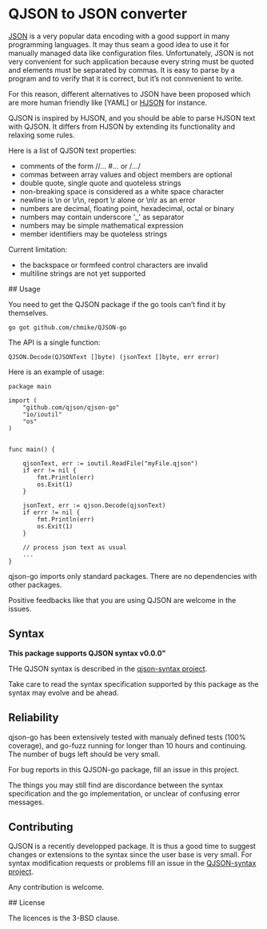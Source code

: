 # QJSON to JSON converter

[JSON](https://www.json.org) is a very popular data encoding with a good support in many 
programming languages. It may thus seam a good idea to use it for manually managed 
data like configuration files. Unfortunately, JSON is not very convenient for such 
application because every string must be quoted and elements must be separated by commas. 
It is easy to parse by a program and to verify that it is correct, but it’s not connvenient
to write. 

For this reason, different alternatives to JSON have been proposed which are more human 
friendly like [YAML] or [HJSON](https://hjson.github.io/) for instance. 

QJSON is inspired by HJSON, and you should be able to parse HJSON text with QJSON. 
It differs from HJSON by extending its functionality and relaxing some rules.

Here is a list of QJSON text properties:

- comments of the form //...  #... or /*...*/
- commas between array values and object members are optional 
- double quote, single quote and quoteless strings
- non-breaking space is considered as a white space character
- newline is \n or \r\n, report \r alone or \n\r as an error
- numbers are decimal, floating point, hexadecimal, octal or binary
- numbers may contain underscore '_' as separator
- numbers may be simple mathematical expression
- member identifiers may be quoteless strings

Current limitation:

- the backspace or formfeed control characters are invalid
- multiline strings are not yet supported


## Usage 

You need to get the QJSON package if the go tools can’t find it by themselves.

`go got github.com/chmike/QJSON-go`


The API is a single function:

`QJSON.Decode(QJSONText []byte) (jsonText []byte, err error)` 

Here is an example of usage:

```
package main

import (
    "github.com/qjson/qjson-go"
    "io/ioutil"
    "os"
)


func main() {

    qjsonText, err := ioutil.ReadFile("myFile.qjson")
    if err != nil {
        fmt.Println(err)
        os.Exit(1)
    }

    jsonText, err := qjson.Decode(qjsonText)
    if errr != nil {
        fmt.Println(err)
        os.Exit(1)
    }

    // process json text as usual
    ...
}
```

qjson-go imports only standard packages. There are no 
dependencies with other packages. 

Positive feedbacks like that you are using QJSON are welcome in the issues. 

## Syntax 

**This package supports QJSON syntax v0.0.0"**

THe QJSON syntax is described in the 
[qjson-syntax project](http://github.com/qjson/qjson-syntax).

Take care to read the syntax specification supported
by this package as the syntax may evolve and be ahead.

## Reliability

qjson-go has been extensively tested with manualy defined tests (100% coverage), 
and go-fuzz running for longer than 10 hours and continuing. The number of bugs
left should be very small. 

For bug reports in this QJSON-go package, fill an issue in this project. 

The things you may still find are discordance between the syntax specification 
and the go implementation, or unclear of confusing error messages. 

## Contributing

QJSON is a recently developped package. It is thus a good time to 
suggest changes or extensions to the syntax since the user base is very
small. For syntax modification requests or problems fill an issue in the 
[QJSON-syntax project](http://github.com/chmike/QJSON-syntax).

Any contribution is welcome. 

## License

The licences is the 3-BSD clause. 